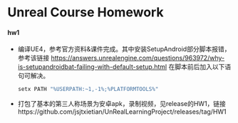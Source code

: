 # Unreal Course Homework

#### hw1

* 编译UE4，参考官方资料&课件完成。其中安装SetupAndroid部分脚本报错，参考该链接 https://answers.unrealengine.com/questions/963972/why-is-setupandroidbat-failing-with-default-setup.html 在脚本前后加入以下语句可解决。

  ```bash
  setx PATH "%USERPATH:~1,-1%;%PLATFORMTOOLS%"
  ```

* 打包了基本的第三人称场景为安卓apk，录制视频，见release的HW1，链接https://github.com/jsjtxietian/UnRealLearningProject/releases/tag/HW1


